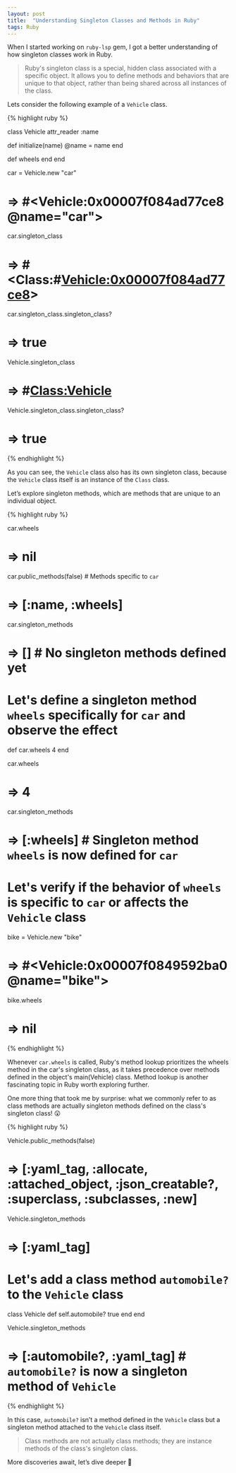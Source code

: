 ```yaml
---
layout: post
title:  "Understanding Singleton Classes and Methods in Ruby"
tags: Ruby
---
```


When I started working on `ruby-lsp` gem, I got a better understanding of how singleton classes work in Ruby.

> Ruby's singleton class is a special, hidden class associated with a specific object. It allows you to define methods
> and behaviors that are unique to that object, rather than being shared across all instances of the class.

Lets consider the following example of a `Vehicle` class.

{% highlight ruby %}

class Vehicle
  attr_reader :name

  def initialize(name)
    @name = name
  end

  def wheels
  end
end

car = Vehicle.new "car"
# => #<Vehicle:0x00007f084ad77ce8 @name="car">

car.singleton_class
# =>  #<Class:#<Vehicle:0x00007f084ad77ce8>>

car.singleton_class.singleton_class?
# => true

Vehicle.singleton_class
# => #<Class:Vehicle>

Vehicle.singleton_class.singleton_class?
# => true

{% endhighlight %}

As you can see, the `Vehicle` class also has its own singleton class, because the `Vehicle` class itself is an instance
of the `Class` class.

Let’s explore singleton methods, which are methods that are unique to an individual object.

{% highlight ruby %}

car.wheels
# => nil

car.public_methods(false) # Methods specific to `car`
# => [:name, :wheels]

car.singleton_methods
# => []  # No singleton methods defined yet

# Let's define a singleton method `wheels` specifically for `car` and observe the effect
def car.wheels
  4
end

car.wheels
# => 4

car.singleton_methods
# => [:wheels] # Singleton method `wheels` is now defined for `car`

# Let's verify if the behavior of `wheels` is specific to `car` or affects the `Vehicle` class

bike = Vehicle.new "bike"
# => #<Vehicle:0x00007f0849592ba0 @name="bike">

bike.wheels
# => nil

{% endhighlight %}

Whenever `car.wheels` is called, Ruby's method lookup prioritizes the wheels method in the car's singleton class, as it
takes precedence over methods defined in the object's main(Vehicle) class. Method lookup is another fascinating topic in
Ruby worth exploring further.

One more thing that took me by surprise: what we commonly refer to as class methods are actually singleton methods
defined on the class's singleton class! 😲

{% highlight ruby %}

Vehicle.public_methods(false)
# => [:yaml_tag, :allocate, :attached_object, :json_creatable?, :superclass, :subclasses, :new]

Vehicle.singleton_methods
# => [:yaml_tag]

# Let's add a class method `automobile?` to the `Vehicle` class
class Vehicle
  def self.automobile?
    true
  end
end

Vehicle.singleton_methods
# => [:automobile?, :yaml_tag]  # `automobile?` is now a singleton method of `Vehicle`

{% endhighlight %}

In this case, `automobile?` isn’t a method defined in the `Vehicle` class but a singleton method attached to the `Vehicle`
class itself.

> Class methods are not actually class methods; they are instance methods of the class's singleton class.

More discoveries await, let’s dive deeper 🤞
